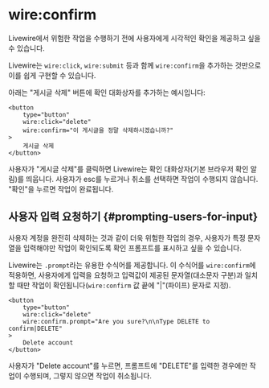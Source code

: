 # wire:confirm
Livewire에서 위험한 작업을 수행하기 전에 사용자에게 시각적인 확인을 제공하고 싶을 수 있습니다.

Livewire는 `wire:click`, `wire:submit` 등과 함께 `wire:confirm`을 추가하는 것만으로 이를 쉽게 구현할 수 있습니다.

아래는 "게시글 삭제" 버튼에 확인 대화상자를 추가하는 예시입니다:

```blade {4}
<button
    type="button"
    wire:click="delete"
    wire:confirm="이 게시글을 정말 삭제하시겠습니까?"
>
    게시글 삭제
</button>
```

사용자가 "게시글 삭제"를 클릭하면 Livewire는 확인 대화상자(기본 브라우저 확인 알림)를 띄웁니다. 사용자가 esc를 누르거나 취소를 선택하면 작업이 수행되지 않습니다. "확인"을 누르면 작업이 완료됩니다.

## 사용자 입력 요청하기 {#prompting-users-for-input}

사용자 계정을 완전히 삭제하는 것과 같이 더욱 위험한 작업의 경우, 사용자가 특정 문자열을 입력해야만 작업이 확인되도록 확인 프롬프트를 표시하고 싶을 수 있습니다.

Livewire는 `.prompt`라는 유용한 수식어를 제공합니다. 이 수식어를 `wire:confirm`에 적용하면, 사용자에게 입력을 요청하고 입력값이 제공된 문자열(대소문자 구분)과 일치할 때만 작업이 확인됩니다(`wire:confirm` 값 끝에 "|"(파이프) 문자로 지정).

```blade {4}
<button
    type="button"
    wire:click="delete"
    wire:confirm.prompt="Are you sure?\n\nType DELETE to confirm|DELETE"
>
    Delete account
</button>
```

사용자가 "Delete account"를 누르면, 프롬프트에 "DELETE"를 입력한 경우에만 작업이 수행되며, 그렇지 않으면 작업이 취소됩니다.

